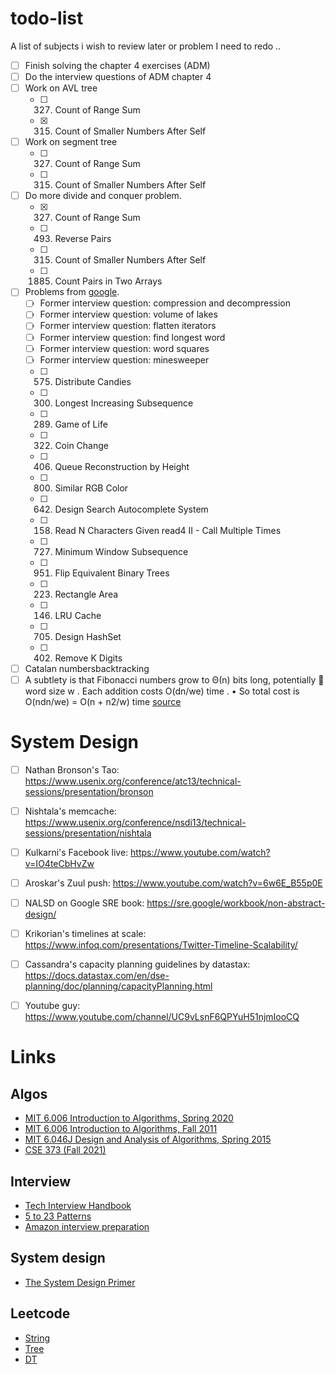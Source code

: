 # todo-list

A list of subjects i wish to review later or problem I need to redo ..


- [ ] Finish solving the chapter 4 exercises (ADM)
- [ ] Do the interview questions of ADM chapter 4
- [ ] Work on AVL tree
  - [ ] 327. Count of Range Sum
  - [X] 315. Count of Smaller Numbers After Self
- [ ] Work on segment tree
  - [ ] 327. Count of Range Sum
  - [ ] 315. Count of Smaller Numbers After Self
- [ ] Do more divide and conquer problem. 
  - [X] 327. Count of Range Sum
  - [ ] 493. Reverse Pairs
  - [ ] 315. Count of Smaller Numbers After Self
  - [ ] 1885. Count Pairs in Two Arrays

- [ ] Problems from [google](https://techdevguide.withgoogle.com/paths/interview/?programming_languages=python).
  - [ ] Former interview question: compression and decompression
  - [ ] Former interview question: volume of lakes
  - [ ] Former interview question: flatten iterators
  - [ ] Former interview question: find longest word
  - [ ] Former interview question: word squares
  - [ ] Former interview question: minesweeper
  - [ ] 575. Distribute Candies
  - [ ] 300. Longest Increasing Subsequence
  - [ ] 289. Game of Life
  - [ ] 322. Coin Change
  - [ ] 406. Queue Reconstruction by Height
  - [ ] 800. Similar RGB Color
  - [ ] 642. Design Search Autocomplete System
  - [ ] 158. Read N Characters Given read4 II - Call Multiple Times
  - [ ] 727. Minimum Window Subsequence
  - [ ] 951. Flip Equivalent Binary Trees
  - [ ] 223. Rectangle Area
  - [ ] 146. LRU Cache
  - [ ] 705. Design HashSet
  - [ ] 402. Remove K Digits
 - [ ] Catalan numbersbacktracking
 - [ ] A subtlety is that Fibonacci numbers grow to Θ(n) bits long, potentially  word size w .  Each addition costs O(dn/we) time . • So total cost is O(ndn/we) = O(n + n2/w) time [source](https://ocw.mit.edu/courses/6-006-introduction-to-algorithms-spring-2020/9eb3e9a51a7b5b60b0f67c2277f8b0ee_MIT6_006S20_lec15.pdf)

# System Design

- [ ] Nathan Bronson's Tao: https://www.usenix.org/conference/atc13/technical-sessions/presentation/bronson
- [ ] Nishtala's memcache: https://www.usenix.org/conference/nsdi13/technical-sessions/presentation/nishtala
- [ ] Kulkarni's Facebook live: https://www.youtube.com/watch?v=IO4teCbHvZw
- [ ] Aroskar's Zuul push: https://www.youtube.com/watch?v=6w6E_B55p0E
- [ ] NALSD on Google SRE book: https://sre.google/workbook/non-abstract-design/
- [ ] Krikorian's timelines at scale: https://www.infoq.com/presentations/Twitter-Timeline-Scalability/
- [ ] Cassandra's capacity planning guidelines by datastax: https://docs.datastax.com/en/dse-planning/doc/planning/capacityPlanning.html
- [ ] Youtube guy: https://www.youtube.com/channel/UC9vLsnF6QPYuH51njmIooCQ



# Links

## Algos
- [MIT 6.006 Introduction to Algorithms, Spring 2020](https://www.youtube.com/watch?v=ZA-tUyM_y7s&list=PLUl4u3cNGP63EdVPNLG3ToM6LaEUuStEY)
- [MIT 6.006 Introduction to Algorithms, Fall 2011](https://www.youtube.com/watch?v=Zc54gFhdpLA&list=PLUl4u3cNGP61Oq3tWYp6V_F-5jb5L2iHb&index=2)
- [MIT 6.046J Design and Analysis of Algorithms, Spring 2015](https://www.youtube.com/watch?v=2P-yW7LQr08&list=PLUl4u3cNGP6317WaSNfmCvGym2ucw3oGp)
- [CSE 373 (Fall 2021)](https://www.youtube.com/watch?v=DGfSAqWI2_g&list=PLOtl7M3yp-DXbHTFe_w9zFPXeau28CDao&index=10)


## Interview
- [Tech Interview Handbook](https://www.techinterviewhandbook.org/introduction)
- [5 to 23 Patterns](https://hackernoon.com/5-to-23-patterns-to-ace-any-coding-interview)
- [Amazon interview preparation](https://www.amazon.jobs/fr/landing_pages/in-person-interview)

## System design
- [The System Design Primer](https://github.com/donnemartin/system-design-primer)

## Leetcode

- [String](https://leetcode.com/discuss/study-guide/1333049/collections-of-string-questions-pattern-for-upcoming-placement-2021)
- [Tree](https://leetcode.com/discuss/interview-question/1337373/tree-question-pattern-2021-placement)
- [DT](https://leetcode.com/discuss/general-discussion/712010/The-ART-of-Dynamic-Programming-An-Intuitive-Approach%3A-from-Apprentice-to-Master)
